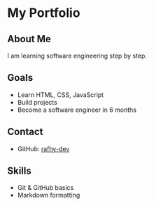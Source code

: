 # My Portfolio

## About Me
I am learning software engineering step by step.

## Goals
- Learn HTML, CSS, JavaScript
- Build projects
- Become a software engineer in 6 months

## Contact
- GitHub: [rafhy-dev](https://github.com/rafhy-dev)

## Skills
- Git & GitHub basics
- Markdown formatting